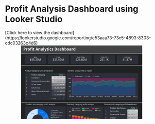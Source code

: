 <h1 align'center'>Profit Analysis Dashboard using Looker Studio</h1>
[Click here to view the dashboard](https://lookerstudio.google.com/reporting/c53aaa73-73c5-4893-8303-cdc03263c4d6)

<div align="center">
  <img src="./profit_analysis_dashboard.png" alt="dashboard_screenshot" width="400">
</div>
